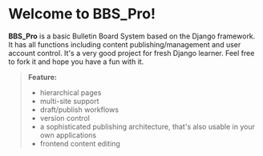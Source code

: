 Welcome to BBS_Pro!
===================
**BBS_Pro** is a basic Bulletin Board System based on the Django framework. It has all functions including
content publishing/management and user account control. It's a very good project for fresh Django learner. 
Feel free to fork it and hope you have a fun with it.  

> **Feature:**
> - hierarchical pages
> - multi-site support
> - draft/publish workflows
> - version control
> - a sophisticated publishing architecture, that's also usable in your own applications
> - frontend content editing
